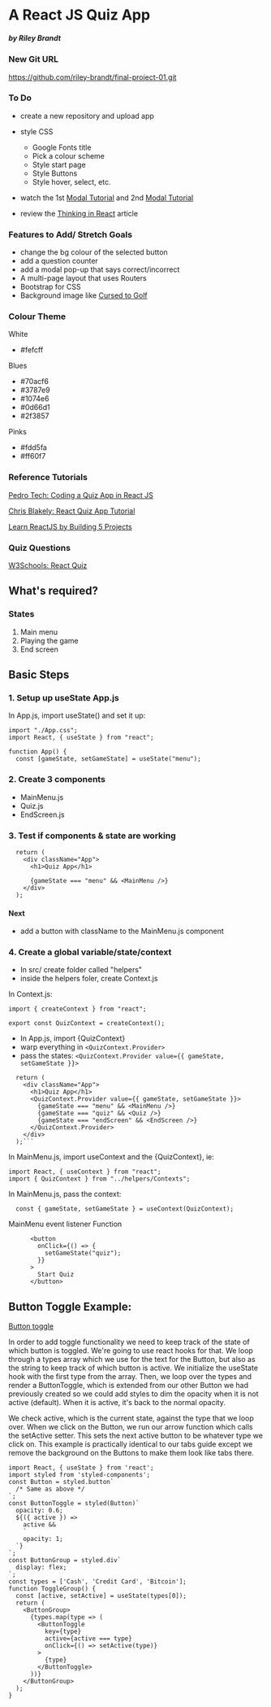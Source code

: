 # A React JS Quiz App
##### by Riley Brandt

### New Git URL
<https://github.com/riley-brandt/final-project-01.git>

### To Do
* create a new repository and upload app
* style CSS
	+ Google Fonts title
	+ Pick a colour scheme
	+ Style start page
	+ Style Buttons
	+ Style hover, select, etc.

* watch the 1st [Modal Tutorial](https://www.youtube.com/watch?v=10FNqoPpNbE) and 2nd [Modal Tutorial](https://www.youtube.com/watch?v=ZCvemsUfwPQ)
* review the [Thinking in React](https://reactjs.org/docs/thinking-in-react.html) article

### Features to Add/ Stretch Goals
* change the bg colour of the selected button
* add a question counter
* add a modal pop-up that says correct/incorrect
* A multi-page layout that uses Routers
* Bootstrap for CSS
* Background image like [Cursed to Golf](https://thunderfulgames.com/games/cursed-to-golf/)

### Colour Theme

White

* #fefcff

Blues

* #70acf6
* #3787e9
* #1074e6
* #0d66d1
* #2f3857

Pinks

* #fdd5fa
* #ff60f7






### Reference Tutorials

[Pedro Tech: Coding a Quiz App in React JS](https://www.youtube.com/watch?v=8LNb18ibNGs)

[Chris Blakely: React Quiz App Tutorial](https://www.youtube.com/watch?v=Lya-qYiDqIA)

[Learn ReactJS by Building 5 Projects](https://codedamn.com/learn/reactjs-projects#buy)

### Quiz Questions
[W3Schools: React Quiz](https://www.w3schools.com/react/react_quiz.asp)


## What's required?

### States

1. Main menu
2. Playing the game
3. End screen

## Basic Steps

### 1. Setup up useState App.js

In App.js, import useState() and set it up:

```
import "./App.css";
import React, { useState } from "react";

function App() {
  const [gameState, setGameState] = useState("menu");

```

### 2. Create 3 components

- MainMenu.js
- Quiz.js
- EndScreen.js

### 3. Test if components & state are working

```
  return (
    <div className="App">
      <h1>Quiz App</h1>

      {gameState === "menu" && <MainMenu />}
    </div>
  );
```

#### Next

- add a button with className to the MainMenu.js component

### 4. Create a global variable/state/context

- In src/ create folder called "helpers"
- inside the helpers foler, create Context.js

In Context.js:

```
import { createContext } from "react";

export const QuizContext = createContext();

```

- In App.js, import {QuizContext}
- warp everything in `<QuizContext.Provider>`
- pass the states: `<QuizContext.Provider value={{ gameState, setGameState }}>`

````
  return (
    <div className="App">
      <h1>Quiz App</h1>
      <QuizContext.Provider value={{ gameState, setGameState }}>
        {gameState === "menu" && <MainMenu />}
        {gameState === "quiz" && <Quiz />}
        {gameState === "endScreen" && <EndScreen />}
      </QuizContext.Provider>
    </div>
  );```
````

In MainMenu.js, import useContext and the {QuizContext}, ie:

```
import React, { useContext } from "react";
import { QuizContext } from "../helpers/Contexts";

```

In MainMenu.js, pass the context:

      const { gameState, setGameState } = useContext(QuizContext);

MainMenu event listener Function

```
      <button
        onClick={() => {
          setGameState("quiz");
        }}
      >
        Start Quiz
      </button>

```

## Button Toggle Example:

[Button toggle](https://react.school/ui/button)

In order to add toggle functionality we need to keep track of the state of which button is toggled. We're going to use react hooks for that. We loop through a types array which we use for the text for the Button, but also as the string to keep track of which button is active. We initialize the useState hook with the first type from the array. Then, we loop over the types and render a ButtonToggle, which is extended from our other Button we had previously created so we could add styles to dim the opacity when it is not active (default). When it is active, it's back to the normal opacity.

We check active, which is the current state, against the type that we loop over. When we click on the Button, we run our arrow function which calls the setActive setter. This sets the next active button to be whatever type we click on. This example is practically identical to our tabs guide except we remove the background on the Buttons to make them look like tabs there.

```
import React, { useState } from 'react';
import styled from 'styled-components';
const Button = styled.button`
  /* Same as above */
`;
const ButtonToggle = styled(Button)`
  opacity: 0.6;
  ${({ active }) =>
    active &&
    `
    opacity: 1;
  `}
`;
const ButtonGroup = styled.div`
  display: flex;
`;
const types = ['Cash', 'Credit Card', 'Bitcoin'];
function ToggleGroup() {
  const [active, setActive] = useState(types[0]);
  return (
    <ButtonGroup>
      {types.map(type => (
        <ButtonToggle
          key={type}
          active={active === type}
          onClick={() => setActive(type)}
        >
          {type}
        </ButtonToggle>
      ))}
    </ButtonGroup>
  );
}


```
